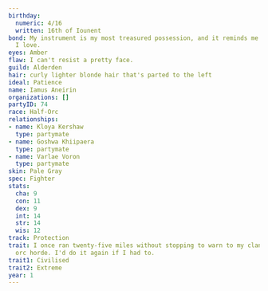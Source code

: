 ```yaml
---
birthday:
  numeric: 4/16
  written: 16th of Iounent
bond: My instrument is my most treasured possession, and it reminds me of someone
  I love.
eyes: Amber
flaw: I can't resist a pretty face.
guild: Alderden
hair: curly lighter blonde hair that's parted to the left
ideal: Patience
name: Iamus Aneirin
organizations: []
partyID: 74
race: Half-Orc
relationships:
- name: Kloya Kershaw
  type: partymate
- name: Goshwa Khiipaera
  type: partymate
- name: Varlae Voron
  type: partymate
skin: Pale Gray
spec: Fighter
stats:
  cha: 9
  con: 11
  dex: 9
  int: 14
  str: 14
  wis: 12
track: Protection
trait: I once ran twenty-five miles without stopping to warn to my clan of an approaching
  orc horde. I'd do it again if I had to.
trait1: Civilised
trait2: Extreme
year: 1
---
```

